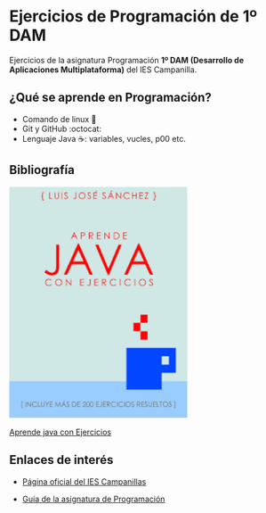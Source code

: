 # Ejercicios de Programación de 1º DAM
Ejercicios de la asignatura Programación **1º DAM (Desarrollo de Aplicaciones Multiplataforma)** del IES Campanilla.

## ¿Qué se aprende en Programación?

* Comando de linux  :penguin:
* Git y GitHub :octocat:
* Lenguaje Java :coffee:: variables, vucles, p00 etc. 

## Bibliografía
<img src="Imagen/aprendejava.jpeg" width="320px">

[Aprende java con Ejercicios](https://leanpub.com/aprendejava)

## Enlaces de interés

* [Página oficial del IES Campanillas](https://iescampanillas.com/)

* [Guía de la asignatura de Programación](https://github.com/luisjosesanchez/programacion)
